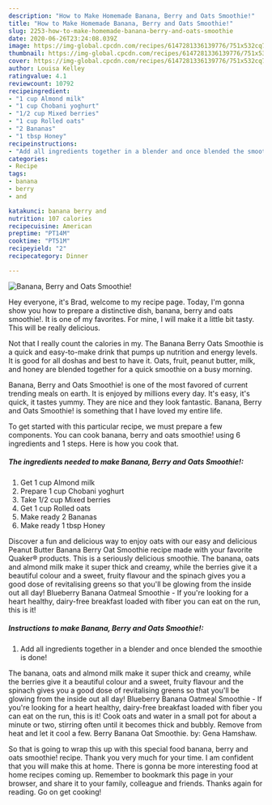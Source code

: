 ```yaml
---
description: "How to Make Homemade Banana, Berry and Oats Smoothie!"
title: "How to Make Homemade Banana, Berry and Oats Smoothie!"
slug: 2253-how-to-make-homemade-banana-berry-and-oats-smoothie
date: 2020-06-26T23:24:08.039Z
image: https://img-global.cpcdn.com/recipes/6147281336139776/751x532cq70/banana-berry-and-oats-smoothie-recipe-main-photo.jpg
thumbnail: https://img-global.cpcdn.com/recipes/6147281336139776/751x532cq70/banana-berry-and-oats-smoothie-recipe-main-photo.jpg
cover: https://img-global.cpcdn.com/recipes/6147281336139776/751x532cq70/banana-berry-and-oats-smoothie-recipe-main-photo.jpg
author: Louisa Kelley
ratingvalue: 4.1
reviewcount: 10792
recipeingredient:
- "1 cup Almond milk"
- "1 cup Chobani yoghurt"
- "1/2 cup Mixed berries"
- "1 cup Rolled oats"
- "2 Bananas"
- "1 tbsp Honey"
recipeinstructions:
- "Add all ingredients together in a blender and once blended the smoothie is done!"
categories:
- Recipe
tags:
- banana
- berry
- and

katakunci: banana berry and 
nutrition: 107 calories
recipecuisine: American
preptime: "PT14M"
cooktime: "PT51M"
recipeyield: "2"
recipecategory: Dinner

---
```



![Banana, Berry and Oats Smoothie!](https://img-global.cpcdn.com/recipes/6147281336139776/751x532cq70/banana-berry-and-oats-smoothie-recipe-main-photo.jpg)

Hey everyone, it's Brad, welcome to my recipe page. Today, I'm gonna show you how to prepare a distinctive dish, banana, berry and oats smoothie!. It is one of my favorites. For mine, I will make it a little bit tasty. This will be really delicious.

Not that I really count the calories in my. The Banana Berry Oats Smoothie is a quick and easy-to-make drink that pumps up nutrition and energy levels. It is good for all doshas and best to have it. Oats, fruit, peanut butter, milk, and honey are blended together for a quick smoothie on a busy morning.

Banana, Berry and Oats Smoothie! is one of the most favored of current trending meals on earth. It is enjoyed by millions every day. It's easy, it's quick, it tastes yummy. They are nice and they look fantastic. Banana, Berry and Oats Smoothie! is something that I have loved my entire life.


To get started with this particular recipe, we must prepare a few components. You can cook banana, berry and oats smoothie! using 6 ingredients and 1 steps. Here is how you cook that.

<!--inarticleads1-->

##### The ingredients needed to make Banana, Berry and Oats Smoothie!:

1. Get 1 cup Almond milk
1. Prepare 1 cup Chobani yoghurt
1. Take 1/2 cup Mixed berries
1. Get 1 cup Rolled oats
1. Make ready 2 Bananas
1. Make ready 1 tbsp Honey


Discover a fun and delicious way to enjoy oats with our easy and delicious Peanut Butter Banana Berry Oat Smoothie recipe made with your favorite Quaker® products. This is a seriously delicious smoothie. The banana, oats and almond milk make it super thick and creamy, while the berries give it a beautiful colour and a sweet, fruity flavour and the spinach gives you a good dose of revitalising greens so that you&#39;ll be glowing from the inside out all day! Blueberry Banana Oatmeal Smoothie - If you&#39;re looking for a heart healthy, dairy-free breakfast loaded with fiber you can eat on the run, this is it! 

<!--inarticleads2-->

##### Instructions to make Banana, Berry and Oats Smoothie!:

1. Add all ingredients together in a blender and once blended the smoothie is done!


The banana, oats and almond milk make it super thick and creamy, while the berries give it a beautiful colour and a sweet, fruity flavour and the spinach gives you a good dose of revitalising greens so that you&#39;ll be glowing from the inside out all day! Blueberry Banana Oatmeal Smoothie - If you&#39;re looking for a heart healthy, dairy-free breakfast loaded with fiber you can eat on the run, this is it! Cook oats and water in a small pot for about a minute or two, stirring often until it becomes thick and bubbly. Remove from heat and let it cool a few. Berry Banana Oat Smoothie. by: Gena Hamshaw. 

So that is going to wrap this up with this special food banana, berry and oats smoothie! recipe. Thank you very much for your time. I am confident that you will make this at home. There is gonna be more interesting food at home recipes coming up. Remember to bookmark this page in your browser, and share it to your family, colleague and friends. Thanks again for reading. Go on get cooking!

